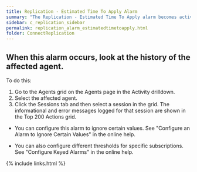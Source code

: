 ```yaml
---
title: Replication - Estimated Time To Apply Alarm
summary: "The Replication - Estimated Time To Apply alarm becomes active when the amount of time required to deliver commands to the subscriber exceeds a thresholds."
sidebar: c_replication_sidebar
permalink: replication_alarm_estimatedtimetoapply.html
folder: ConnectReplication
---
```



## When this alarm occurs, look at the history of the affected agent.

To do this:

1. Go to the Agents grid on the Agents page in the Activity drilldown.
2. Select the affected agent.
3. Click the Sessions tab and then select a session in the grid. The informational and error messages logged for that session are shown in the Top 200 Actions grid.

<note type="note"></note>
<ul>
<li><p>You can configure this alarm to ignore certain values. See "Configure an Alarm to Ignore Certain Values" in the online help.</p></li>
<li><p>You can also configure different thresholds for specific subscriptions. See "Configure Keyed Alarms" in the online help.</p></li>
</ul>


{% include links.html %}
